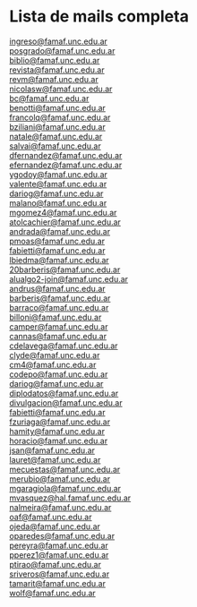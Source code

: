 # Lista de mails completa

ingreso@famaf.unc.edu.ar<br/>
posgrado@famaf.unc.edu.ar<br/>
biblio@famaf.unc.edu.ar<br/>
revista@famaf.unc.edu.ar<br/>
revm@famaf.unc.edu.ar<br/>
nicolasw@famaf.unc.edu.ar<br/>
bc@famaf.unc.edu.ar</br>
benotti@famaf.unc.edu.ar</br>
francolq@famaf.unc.edu.ar</br>
bziliani@famaf.unc.edu.ar</br>
natale@famaf.unc.edu.ar<br/>
salvai@famaf.unc.edu.ar<br/>
dfernandez@famaf.unc.edu.ar<br/>
efernandez@famaf.unc.edu.ar<br/>
ygodoy@famaf.unc.edu.ar<br/>
valente@famaf.unc.edu.ar<br/>
dariog@famaf.unc.edu.ar<br/>
malano@famaf.unc.edu.ar<br/>
mgomez4@famaf.unc.edu.ar<br/>
atolcachier@famaf.unc.edu.ar<br/>
andrada@famaf.unc.edu.ar<br/>
pmoas@famaf.unc.edu.ar<br/>
fabietti@famaf.unc.edu.ar<br/>
lbiedma@famaf.unc.edu.ar<br/>
20barberis@famaf.unc.edu.ar<br/>
alualgo2-join@famaf.unc.edu.ar<br/>
andrus@famaf.unc.edu.ar<br/>
barberis@famaf.unc.edu.ar<br/>
barraco@famaf.unc.edu.ar<br/>
billoni@famaf.unc.edu.ar<br/>
camper@famaf.unc.edu.ar<br/>
cannas@famaf.unc.edu.ar<br/>
cdelavega@famaf.unc.edu.ar<br/>
clyde@famaf.unc.edu.ar<br/>
cm4@famaf.unc.edu.ar<br/>
codepo@famaf.unc.edu.ar<br/>
dariog@famaf.unc.edu.ar<br/>
diplodatos@famaf.unc.edu.ar<br/>
divulgacion@famaf.unc.edu.ar<br/>
fabietti@famaf.unc.edu.ar<br/>
fzuriaga@famaf.unc.edu.ar<br/>
hamity@famaf.unc.edu.ar<br/>
horacio@famaf.unc.edu.ar<br/>
jsan@famaf.unc.edu.ar<br/>
lauret@famaf.unc.edu.ar<br/>
mecuestas@famaf.unc.edu.ar<br/>
merubio@famaf.unc.edu.ar<br/>
mgaragiola@famaf.unc.edu.ar<br/>
mvasquez@hal.famaf.unc.edu.ar<br/>
nalmeira@famaf.unc.edu.ar<br/>
oaf@famaf.unc.edu.ar<br/>
ojeda@famaf.unc.edu.ar<br/>
oparedes@famaf.unc.edu.ar<br/>
pereyra@famaf.unc.edu.ar<br/>
pperez1@famaf.unc.edu.ar<br/>
ptirao@famaf.unc.edu.ar<br/>
sriveros@famaf.unc.edu.ar<br/>
tamarit@famaf.unc.edu.ar<br/>
wolf@famaf.unc.edu.ar<br/>